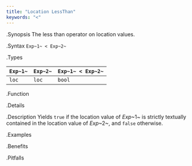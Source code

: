 ```yaml
---
title: "Location LessThan"
keywords: "<"
---
```


.Synopsis
The less than operator on location values.

.Syntax
`Exp~1~ < Exp~2~`

.Types


| `Exp~1~` | `Exp~2~` | `Exp~1~ < Exp~2~`  |
| --- | --- | --- |
| `loc`     |  `loc`    | `bool`                |


.Function

.Details

.Description
Yields `true` if the location value of _Exp_~1~ is strictly textually contained
in the location value of _Exp_~2~, and `false` otherwise.

.Examples

.Benefits

.Pitfalls

